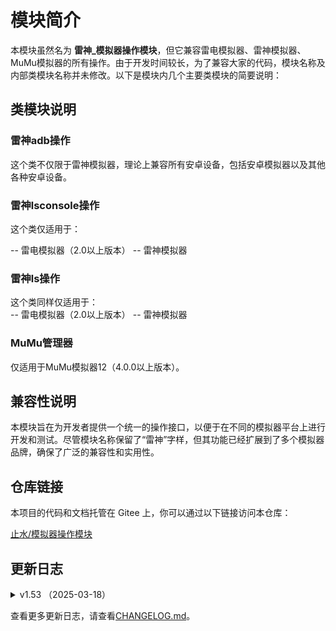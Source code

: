 # 模块简介

本模块虽然名为 **雷神_模拟器操作模块**，但它兼容雷电模拟器、雷神模拟器、MuMu模拟器的所有操作。由于开发时间较长，为了兼容大家的代码，模块名称及内部类模块名称并未修改。以下是模块内几个主要类模块的简要说明：

## 类模块说明

### 雷神adb操作  

这个类不仅限于雷神模拟器，理论上兼容所有安卓设备，包括安卓模拟器以及其他各种安卓设备。

### 雷神lsconsole操作  

这个类仅适用于：

-- 雷电模拟器（2.0以上版本）
-- 雷神模拟器

### 雷神ls操作  

这个类同样仅适用于：  
-- 雷电模拟器（2.0以上版本）
-- 雷神模拟器

### MuMu管理器  

仅适用于MuMu模拟器12（4.0.0以上版本）。

## 兼容性说明  

本模块旨在为开发者提供一个统一的操作接口，以便于在不同的模拟器平台上进行开发和测试。尽管模块名称保留了“雷神”字样，但其功能已经扩展到了多个模拟器品牌，确保了广泛的兼容性和实用性。

## 仓库链接

本项目的代码和文档托管在 Gitee 上，你可以通过以下链接访问本仓库：

[止水/模拟器操作模块](https://gitee.com/fjcq/ZsEmuLib)

## 更新日志

<details>
<summary>v1.53 （2025-03-18）</summary>

**新增**：

**优化**：

- `MuMu管理器.增强_*` 优化代码逻辑，提高效率，部分参数增加可空默认值，部分参数有所变动，详情请查看源码。  
- `MuMu管理器.增强_截图()` 增加参数 `图像位数` 可选择截图为24位还是32位图。

**修复**：

</details>

查看更多更新日志，请查看[CHANGELOG.md](CHANGELOG.md)。  
